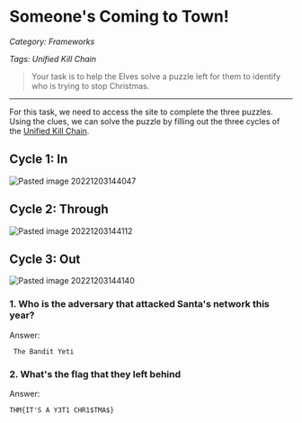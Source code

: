 # Someone's Coming to Town!
*Category: Frameworks*

*Tags: Unified Kill Chain*
<br>
> Your task is to help the Elves solve a puzzle left for them to identify who is trying to stop Christmas.

---
For this task, we need to access the site to complete the three puzzles. 
Using the clues, we can solve the puzzle by filling out the three cycles of the [Unified Kill Chain](https://www.unifiedkillchain.com/).

## Cycle 1: In
![Pasted image 20221203144047](https://user-images.githubusercontent.com/65686765/205474793-007b158e-34f1-45c9-bc7d-397993648f96.png)
## Cycle 2: Through
![Pasted image 20221203144112](https://user-images.githubusercontent.com/65686765/205474803-d58a5ff6-2bf3-4780-ba52-9a32a4716d93.png)
## Cycle 3: Out
![Pasted image 20221203144140](https://user-images.githubusercontent.com/65686765/205474812-ace658f8-6f26-40e1-9360-1a50c43b1136.png)

### 1. Who is the adversary that attacked Santa's network this year?
Answer:

``` The Bandit Yeti```
### 2. What's the flag that they left behind
Answer:

```THM{IT'S A Y3T1 CHR1$TMA$}```